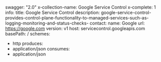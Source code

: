 swagger: "2.0"
x-collection-name: Google Service Control
x-complete: 1
info:
  title: Google Service Control
  description: google-service-control-provides-control-plane-functionality-to-managed-services-such-as-logging-monitoring-and-status-checks-
  contact:
    name: Google
    url: https://google.com
  version: v1
host: servicecontrol.googleapis.com
basePath: /
schemes:
- http
produces:
- application/json
consumes:
- application/json